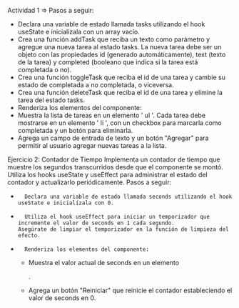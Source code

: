 Actividad 1 => Pasos a seguir:
* 	Declara una variable de estado llamada tasks utilizando el hook useState e inicialízala con un array vacío.
* 	Crea una función addTask que reciba un texto como parámetro y agregue una nueva tarea al estado tasks. La nueva 
      tarea debe ser un objeto con las propiedades id (generado automáticamente), text (texto de la tarea) y completed 
      (booleano que indica si la tarea está completada o no).
* 	Crea una función toggleTask que reciba el id de una tarea y cambie su estado de completada a no completada, o 
      viceversa.
*   Crea una función deleteTask que reciba el id de una tarea y elimine la tarea del estado tasks.
* 	Renderiza los elementos del componente:
*   Muestra la lista de tareas en un elemento ' ul '. Cada tarea debe mostrarse en un elemento ' li ', con un checkbox 
      para marcarla como completada y un botón para eliminarla.
*   Agrega un campo de entrada de texto y un botón "Agregar" para permitir al usuario agregar nuevas tareas a la lista.




Ejercicio 2: Contador de Tiempo
Implementa un contador de tiempo que muestre los segundos transcurridos desde que el componente se montó. Utiliza los
hooks useState y useEffect para administrar el estado del contador y actualizarlo periódicamente.
Pasos a seguir:
* 		Declara una variable de estado llamada seconds utilizando el hook useState e inicialízala con 0.
* 		Utiliza el hook useEffect para iniciar un temporizador que incremente el valor de seconds en 1 cada segundo.
      Asegúrate de limpiar el temporizador en la función de limpieza del efecto.
* 		Renderiza los elementos del componente:
    * Muestra el valor actual de seconds en un elemento <p>.
    * Agrega un botón "Reiniciar" que reinicie el contador estableciendo el valor de seconds en 0.
